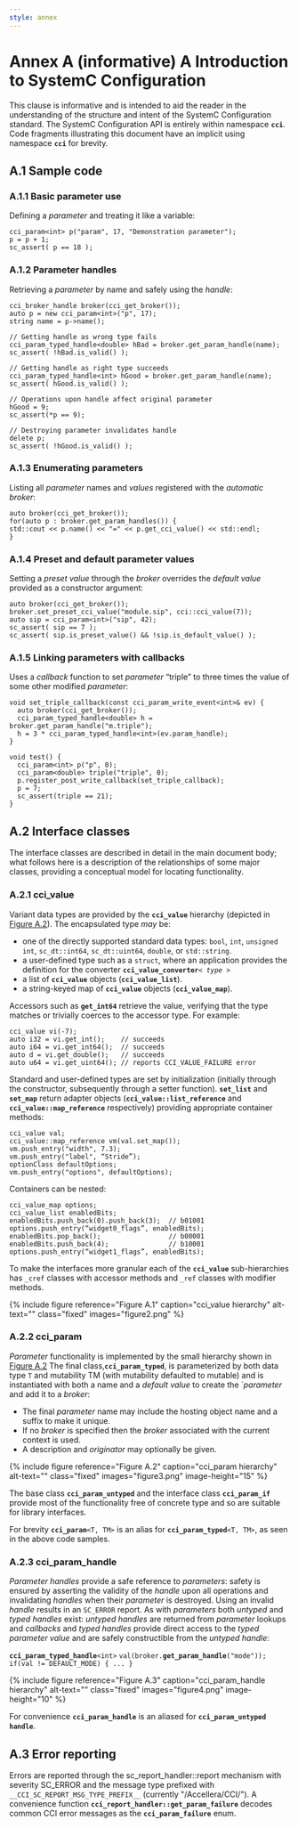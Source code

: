 ```yaml
---
style: annex
---
```


# Annex A **(informative)** A Introduction to SystemC Configuration

This clause is informative and is intended to aid the reader in the understanding of the structure and intent of the SystemC Configuration
standard. The SystemC Configuration API is entirely within namespace **`cci`**. Code fragments illustrating this document have an implicit
using namespace **`cci`** for brevity.

## A.1 Sample code

### A.1.1 Basic parameter use

Defining a *parameter* and treating it like a variable:

```
cci_param<int> p("param", 17, "Demonstration parameter");
p = p + 1;
sc_assert( p == 18 );
```

### A.1.2 Parameter handles

Retrieving a *parameter* by name and safely using the *handle*:

```
cci_broker_handle broker(cci_get_broker());
auto p = new cci_param<int>("p", 17);
string name = p->name();

// Getting handle as wrong type fails
cci_param_typed_handle<double> hBad = broker.get_param_handle(name);
sc_assert( !hBad.is_valid() );

// Getting handle as right type succeeds
cci_param_typed_handle<int> hGood = broker.get_param_handle(name);
sc_assert( hGood.is_valid() );

// Operations upon handle affect original parameter
hGood = 9;
sc_assert(*p == 9);

// Destroying parameter invalidates handle
delete p;
sc_assert( !hGood.is_valid() );
```

### A.1.3 Enumerating parameters

Listing all *parameter* names and *values* registered with the *automatic broker*:

```
auto broker(cci_get_broker());
for(auto p : broker.get_param_handles()) {
std::cout << p.name() << "=" << p.get_cci_value() << std::endl;
}
```

### A.1.4 Preset and default parameter values

Setting a *preset value* through the *broker* overrides the *default value* provided as a constructor argument:

```
auto broker(cci_get_broker());
broker.set_preset_cci_value("module.sip", cci::cci_value(7));
auto sip = cci_param<int>("sip", 42);
sc_assert( sip == 7 );
sc_assert( sip.is_preset_value() && !sip.is_default_value() );
```

### A.1.5 Linking parameters with callbacks

Uses a *callback* function to set *parameter* “triple” to three times the value of some other modified *parameter*:

```
void set_triple_callback(const cci_param_write_event<int>& ev) {
  auto broker(cci_get_broker());
  cci_param_typed_handle<double> h = broker.get_param_handle("m.triple");
  h = 3 * cci_param_typed_handle<int>(ev.param_handle);
}

void test() {
  cci_param<int> p("p", 0);
  cci_param<double> triple("triple", 0);
  p.register_post_write_callback(set_triple_callback);
  p = 7;
  sc_assert(triple == 21);
}
```

## A.2  Interface classes

The interface classes are described in detail in the main document body; what follows here is a description of the relationships of some
major classes, providing a conceptual model for locating functionality.

### A.2.1 cci_value

Variant data types are provided by the **`cci_value`** hierarchy (depicted in [Figure A.2](#figure-a-1)). The encapsulated type *may* be:
 -  one of the directly supported standard data types: `bool`, `int`,
    `unsigned int`, `sc_dt::int64`, `sc_dt::uint64`, `double`, or
    `std::string`.
 -  a user-defined type such as a `struct`, where an application provides
    the definition for the converter **`cci_value_converter`**`< `*`type`*` >`
 -  a list of **`cci_value`** objects (**`cci_value_list`**).
 -  a string-keyed map of **`cci_value`** objects (**`cci_value_map`**).

Accessors such as **`get_int64`** retrieve the value, verifying that the type matches or trivially coerces to the accessor type. For
example:

```
cci_value vi(-7);
auto i32 = vi.get_int();    // succeeds
auto i64 = vi.get_int64();  // succeeds
auto d = vi.get_double();   // succeeds
auto u64 = vi.get_uint64(); // reports CCI_VALUE_FAILURE error
```

Standard and user-defined types are set by initialization (initially through the constructor, subsequently through a setter function).
**`set_list`** and **`set_map`** return adapter objects (**`cci_value::list_reference`** and **`cci_value::map_reference`** respectively) providing appropriate container methods:

```
cci_value val;
cci_value::map_reference vm(val.set_map());
vm.push_entry("width", 7.3);
vm.push_entry("label", “Stride”);
optionClass defaultOptions;
vm.push_entry("options", defaultOptions);
```

Containers can be nested:

```
cci_value_map options;
cci_value_list enabledBits;
enabledBits.push_back(0).push_back(3);  // b01001
options.push_entry(“widget0_flags”, enabledBits);
enabledBits.pop_back();                 // b00001
enabledBits.push_back(4);               // b10001
options.push_entry(“widget1_flags”, enabledBits);
```

To make the interfaces more granular each of the **`cci_value`** sub-hierarchies has `_cref` classes with accessor methods and `_ref`
classes with modifier methods.

{% include figure
   reference="Figure A.1"
   caption="cci_value hierarchy"
   alt-text=""
   class="fixed"
   images="figure2.png"
%}

### A.2.2  cci_param

*Parameter* functionality is implemented by the small hierarchy shown in [Figure A.2](#figure-a-2) The final class,**`cci_param_typed`**, is parameterized by both data type `T` and mutability TM (with mutability defaulted to mutable) and is instantiated with both a name and a *default value* to create the `*parameter* and add it to a *broker*:
 -  The final *parameter* name may include the hosting object name and a suffix to make it unique.
 -  If no *broker* is specified then the *broker* associated with the current context is used.
 -  A description and *originator* may optionally be given.

{% include figure
   reference="Figure A.2"
   caption="cci_param hierarchy"
   alt-text=""
   class="fixed"
   images="figure3.png"
   image-height="15"
%}

The base class **`cci_param_untyped`** and the interface class **`cci_param_if`** provide most of the functionality free of concrete type and so are suitable for library interfaces.

For brevity **`cci_param`**`<T, TM>` is an alias for **`cci_param_typed`**`<T, TM>`, as seen in the above code samples.

### A.2.3 cci_param_handle

*Parameter handles* provide a safe reference to *parameters*: safety is ensured by asserting the validity of the *handle* upon all operations and invalidating *handles* when their *parameter* is destroyed. Using an invalid *handle* results in an `SC_ERROR` report. As with *parameters* both *untyped* and *typed handles* exist: *untyped handles* are returned from *parameter* lookups and *callbacks* and *typed handles* provide direct access to the *typed parameter value* and are safely constructible from the *untyped handle*:

**`cci_param_typed_handle`**`<int>` `val(broker.`**`get_param_handle`**`("mode")); if(val != DEFAULT_MODE) { ... }`

{% include figure
   reference="Figure A.3"
   caption="cci_param_handle hierarchy"
   alt-text=""
   class="fixed"
   images="figure4.png"
   image-height="10"
%}

For convenience **`cci_param_handle`** is an aliased for **`cci_param_untyped handle`**.

## A.3 Error reporting

Errors are reported through the sc_report_handler::report mechanism with severity SC_ERROR and the message type prefixed with `__CCI_SC_REPORT_MSG_TYPE_PREFIX__` (currently "/Accellera/CCI/"). A convenience function **`cci_report_handler::get_param_failure`** decodes common CCI error messages as the **`cci_param_failure`** enum.
